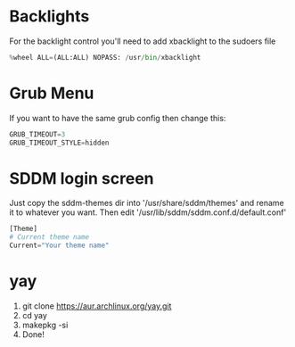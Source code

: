 # Backlights
For the backlight control you'll need to add xbacklight to the sudoers file
``` python
%wheel ALL=(ALL:ALL) NOPASS: /usr/bin/xbacklight
```

# Grub Menu
If you want to have the same grub config then change this:
``` python
GRUB_TIMEOUT=3
GRUB_TIMEOUT_STYLE=hidden
```

# SDDM login screen
Just copy the sddm-themes dir into '/usr/share/sddm/themes' and rename it to whatever you want. Then edit '/usr/lib/sddm/sddm.conf.d/default.conf'
``` python
[Theme]
# Current theme name
Current="Your theme name"
```

# yay
1. git clone https://aur.archlinux.org/yay.git
2. cd yay
3. makepkg -si
4. Done!